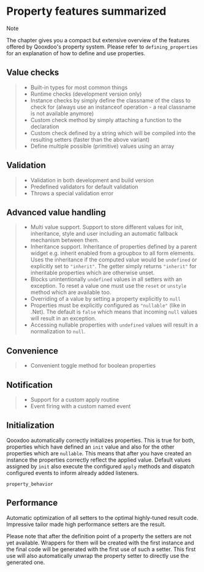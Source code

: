 # Property features summarized

<div class="note">

<div class="admonition-title">

Note

</div>

The chapter gives you a compact but extensive overview of the features offered
by Qooxdoo's property system. Please refer to `defining_properties` for an
explanation of how to define and use properties.

</div>

## Value checks

> - Built-in types for most common things
> - Runtime checks (development version only)
> - Instance checks by simply define the classname of the class to check for
>   (always use an instanceof operation - a real classname is not available
>   anymore)
> - Custom check method by simply attaching a function to the declaration
> - Custom check defined by a string which will be compiled into the resulting
>   setters (faster than the above variant)
> - Define multiple possible (primitive) values using an array

## Validation

> - Validation in both development and build version
> - Predefined validators for default validation
> - Throws a special validation error

## Advanced value handling

> - Multi value support. Support to store different values for init,
>   inheritance, style and user including an automatic fallback mechanism between
>   them.
> - Inheritance support. Inheritance of properties defined by a parent widget
>   e.g. inherit enabled from a groupbox to all form elements. Uses the
>   inheritance if the computed value would be `undefined` or explicitly set to
>   `"inherit"`. The getter simply returns `"inherit"` for inheritable
>   properties which are otherwise unset.
> - Blocks unintentionally `undefined` values in all setters with an exception.
>   To reset a value one must use the `reset` or `unstyle` method which are
>   available too.
> - Overriding of a value by setting a property explicitly to `null`
> - Properties must be explicitly configured as `"nullable"` (like in .Net). The
>   default is `false` which means that incoming `null` values will result in an
>   exception.
> - Accessing nullable properties with `undefined` values will result in a
>   normalization to `null`.

## Convenience

> - Convenient toggle method for boolean properties

## Notification

> - Support for a custom apply routine
> - Event firing with a custom named event

## Initialization

Qooxdoo automatically correctly initializes properties. This is true for both,
properties which have defined an `init` value and also for the other properties
which are `nullable`. This means that after you have created an instance the
properties correctly reflect the applied value. Default values assigned by
`init` also execute the configured `apply` methods and dispatch configured
events to inform already added listeners.

`property_behavior`

## Performance

Automatic optimization of all setters to the optimal highly-tuned result code.
Impressive tailor made high performance setters are the result.

Please note that after the definition point of a property the setters are not
yet available. Wrappers for them will be created with the first instance and the
final code will be generated with the first use of such a setter. This first use
will also automatically unwrap the property setter to directly use the generated
one.
